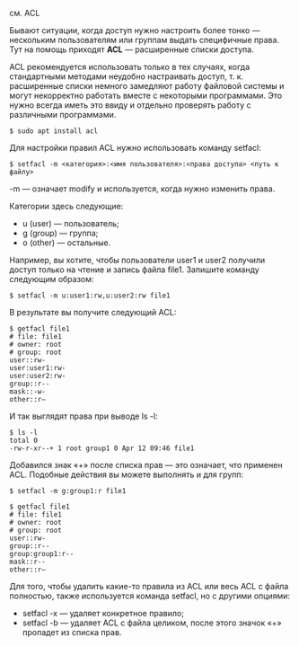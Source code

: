 см. ACL

Бывают ситуации, когда доступ нужно настроить более тонко — нескольким пользователям или группам выдать специфичные права. Тут на помощь приходят **ACL** — расширенные списки доступа.

ACL рекомендуется использовать только в тех случаях, когда стандартными методами неудобно настраивать доступ, т. к. расширенные списки немного замедляют работу файловой системы и могут некорректно работать вместе с некоторыми программами. Это нужно всегда иметь это ввиду и отдельно проверять работу с различными программами.

```
$ sudo apt install acl
```


Для настройки правил ACL нужно использовать команду setfacl:

```
$ setfacl -m <категория>:<имя пользователя>:<права доступа> <путь к файлу>
```

-m — означает modify и используется, когда нужно изменить права.

Категории здесь следующие:

- u (user) — пользователь;
- g (group) — группа;
- o (other) — остальные.

Например, вы хотите, чтобы пользователи user1 и user2 получили доступ только на чтение и запись файла file1. Запишите команду следующим образом:

```
$ setfacl -m u:user1:rw,u:user2:rw file1
```

В результате вы получите следующий ACL:

```
$ getfacl file1
# file: file1
# owner: root
# group: root
user::rw-
user:user1:rw-
user:user2:rw-
group::r--
mask::-w-
other::r–
```

И так выглядят права при выводе ls -l:

```
$ ls -l
total 0
-rw-r-xr--+ 1 root group1 0 Apr 12 09:46 file1
```

Добавился знак «+» после списка прав — это означает, что применен ACL. Подобные действия вы можете выполнять и для групп:

```
$ setfacl -m g:group1:r file1
```

```
$ getfacl file1
# file: file1
# owner: root
# group: root
user::rw-
group::r--
group:group1:r--
mask::r--
other::r–
```

Для того, чтобы удалить какие-то правила из ACL или весь ACL с файла полностью, также используется команда setfacl, но с другими опциями:

- setfacl -x — удаляет конкретное правило;
- setfacl -b — удаляет ACL с файла целиком, после этого значок «+» пропадет из списка прав.